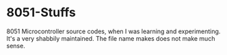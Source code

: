# 8051-Stuffs
8051 Microcontroller source codes, when I was learning and experimenting. It's a very shabbily maintained. The file name makes does not make much sense.  
